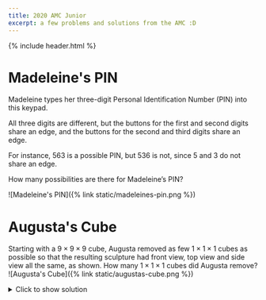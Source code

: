 ```yaml
---
title: 2020 AMC Junior
excerpt: a few problems and solutions from the AMC :D
---
```

{% include header.html %}

# Madeleine's PIN

<p>Madeleine types her three-digit Personal Identification Number (PIN) into this keypad.</p>
<p>All three digits are different, but the buttons for the first and second digits share an edge, and the buttons for the second and third digits share an edge.</p>
<p>For instance, 563 is a possible PIN, but 536 is not, since 5 and 3 do not share an edge.</p>
<p>How many possibilities are there for Madeleine’s PIN?</p>
![Madeleine's PIN]({% link static/madeleines-pin.png %})

<br>


# Augusta's Cube

Starting with a $9\times9\times9$ cube, Augusta removed as few $1\times1\times1$ cubes as possible so that the resulting sculpture had front view, top view and side view all the same, as shown.
How many $1\times1\times1$ cubes did Augusta remove?
![Augusta's Cube]({% link static/augustas-cube.png %})

<details>
  <summary>Click to show solution</summary>
  
 <blockquote> Answer: 329</blockquote>   
  
 <p>
  The only cubes that Augusta has to remove are those that are in one of the 9 holes in at least one of the 3 views.
 </p>
  
 <p>
  Consider first making the central $3\times3$ hole from each direction. Each such hole can be considered as three $3\times3\times3$ cubes, but the three directions have a central $3\times3\times3$ cube in common. Consequently $7\times3^3=7\times27=189$ unit cubes are removed to make these holes, and $20\times33=540$ cubes are left.
 </p>
  
 <p>
  Now consider the $1\times1$ holes from each direction. Each of the twenty $3\times3\times3$ cubes remaining will have $7$ unit cubes removed, so $20\times7=140$ unit cubes in all.
  In total, Augusta removes $189 + 140=329$ unit cubes  
 </p>
 
</details>
<br>
